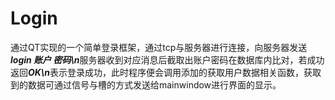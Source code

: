 # Login

通过QT实现的一个简单登录框架，通过tcp与服务器进行连接，向服务器发送***login 账户 密码\n***服务器收到对应消息后截取出账户密码在数据库内比对，若成功返回***OK\n***表示登录成功，此时程序便会调用添加的获取用户数据相关函数，获取到的数据可通过信号与槽的方式发送给mainwindow进行界面的显示。